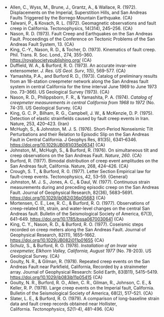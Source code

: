 * Allen, C., Wyss, M., Brune, J., Grantz, A., & Wallace, R. (1972). Displacements on the Imperial, Superstition Hills, and San Andreas Faults Triggered by the Borrego Mountain Earthquake. {CA}
* Talwani, P., & Kovach, R. L. (1972). Geomagnetic observations and fault creep in California. Tectonophysics, 14(314), 245–256. {CA}
* Nason, R. D. (1973). Fault Creep and Earthquakes on the San Andreas Fault. Proceedings of the Conference on Tectonic Problems of the San Andreas Fault System, 13. {CA}
* King, C.-Y., Nason, R. D., & Tocher, D. (1973). Kinematics of fault creep. Phil. Trans. R. Soc. Lond., 274, 355–360. https://royalsocietypublishing.org/ {CA}
* Duffield, W. A., & Burford, R. O. (1973). An accurate invar-wire extensometer. _J. Res. US Geol. Surv_, _1_(5), 569-577. {CA}
* Yamashita, P.A., and Burford R. D., (1973). Catalog of preliminary results from an 18-station creepmeter network along the San Andreas fault system in central California for the time interval June 1969 to June 1973 (no. 73–366). US Geological Survey (1973). {CA}
* Nason, R. D., Philippsborn, F. R., & Yamashita, P. A. (1974). _Catalog of creepmeter measurements in central California from 1968 to 1972_ (No. 74-31). US Geological Survey. {CA}
* King, G. C. P., Bilham, R. G., Campbell, J. W., & McKenzie, D. P. (1975). Detection of elastic strainfields caused by fault creep events in Iran. Nature, 253, 420–423. {Iran}
* McHugh, S., & Johnston, M. J. S. (1976). Short-Period Nonseismic Tilt Perturbations and their Relation to Episodic Slip on the San Andreas Fault in Central California. J Geophys Res, 81(35), 6341–6346. https://doi.org/10.1029/JB081i035p06341 {CA}
* Johnston, M., McHugh, S., & Burford, R. (1976). On simultaneous tilt and creep observations on the San Andreas Fault. _Nature_, _260_. {CA}
* Burford, R. (1977). Bimodal distribution of creep event amplitudes on the San Andreas fault, California. Nature, 268, 424–426. {CA}
* Crough, S. T., & Burford, R. 0. (1977). Letter Section Empirical law for fault-creep events. Tectonophysics, 42, 53–59. {General}
* Johnston, M. J. S., Jones, A. C., & Daul, W. (1977). Continuous strain measurements during and preceding episodic creep on the San Andreas Fault. Journal of Geophysical Research, 82(36), 5683–5691. https://doi.org/10.1029/jb082i036p05683 {CA}
* Mortensen, C. E., Lee, R. C., & Burford, R. O. (1977). Observations of creep-related tilt, strain, and water-level changes on the central San Andreas fault. Bulletin of the Seismological Society of America, 67(3), 641–649. https://doi.org/10.1785/bssa0670030641 {CA}
* King, C. Y., Nason, R. D., & Burford, R. O. (1977). Coseismic steps recorded on creep meters along the San Andreas Fault. Journal of Geophysical Research, 82(11), 1655–1662. https://doi.org/10.1029/JB082i011p01655 {CA}
* Schulz, S., & Burford, R. O. (1978). _Installation of an Invar wire creepmeter, Elkhorn Valley, California, August 1977_ (No. 78-203). US Geological Survey. {CA}
* Goulty, N. R., & Gilman, R. (1978). Repeated creep events on the San Andreas Fault near Parkfield, California, Recorded by a strainmeter array. Journal of Geophysical Research: Solid Earth, 83(B11), 5415–5419. https://doi.org/10.1029/jb083ib11p05415 {CA}
* Goulty, N. R., Burford, R. O., Allen, C. R., Gilman, R., Johnson, C. E., & Keller, R. P. (1978). Large creep events on the Imperial fault, California. Bulletin of the Seismological Society of America, 68(2), 517–521. {CA}
* Slater, L. E., & Burford, R. O. (1979). A comparison of long-baseline strain data and fault creep records obtained near Hollister, California. _Tectonophysics_, _52_(1-4), 481-496. {CA}